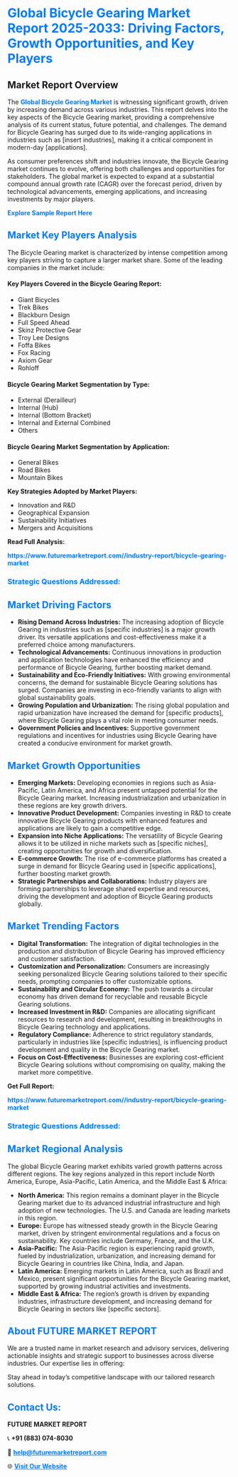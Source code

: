 <h1 style="color: #007BFF;">Global Bicycle Gearing Market Report 2025-2033: Driving Factors, Growth Opportunities, and Key Players</h1>

<section id="overview">
<h2>Market Report Overview</h2>
<p>The <a href="https://www.futuremarketreport.com//industry-report/bicycle-gearing-market" style="color: #007BFF; text-decoration: none;"><strong>Global Bicycle Gearing Market</strong></a> is witnessing significant growth, driven by increasing demand across various industries. This report delves into the key aspects of the Bicycle Gearing market, providing a comprehensive analysis of its current status, future potential, and challenges. The demand for Bicycle Gearing has surged due to its wide-ranging applications in industries such as [insert industries], making it a critical component in modern-day [applications].</p>
<p>As consumer preferences shift and industries innovate, the Bicycle Gearing market continues to evolve, offering both challenges and opportunities for stakeholders. The global market is expected to expand at a substantial compound annual growth rate (CAGR) over the forecast period, driven by technological advancements, emerging applications, and increasing investments by major players.</p>
</section>

<section id="overview">
<p><a href="https://www.futuremarketreport.com//request-sample/reportId=58097" style="color: #007BFF; text-decoration: none;"><strong>Explore Sample Report Here</strong></a></p>
</section>

<section id="key-players">
<h2 style="color: #007BFF;">Market Key Players Analysis</h2>
<p>The Bicycle Gearing market is characterized by intense competition among key players striving to capture a larger market share. Some of the leading companies in the market include:</p>
<h4>Key Players Covered in the Bicycle Gearing Report:</h4>
<ul><li>Giant Bicycles</li><li>Trek Bikes</li><li>Blackburn Design</li><li>Full Speed Ahead</li><li>Skinz Protective Gear</li><li>Troy Lee Designs</li><li>Foffa Bikes</li><li>Fox Racing</li><li>Axiom Gear</li><li>Rohloff</li></ul>
<h4>Bicycle Gearing Market Segmentation by Type:</h4>
<ul><li>External (Derailleur)</li><li>Internal (Hub)</li><li>Internal (Bottom Bracket)</li><li>Internal and External Combined</li><li>Others</li></ul>

<h4>Bicycle Gearing Market Segmentation by Application:</h4>
<ul><li>General Bikes</li><li>Road Bikes</li><li>Mountain Bikes</li></ul>
<p><strong>Key Strategies Adopted by Market Players:</strong></p>
<ul>
<li>Innovation and R&D</li>
<li>Geographical Expansion</li>
<li>Sustainability Initiatives</li>
<li>Mergers and Acquisitions</li>
</ul>
</section>

<section>
<p><strong>Read Full Analysis: </strong></p><a href="https://www.futuremarketreport.com//industry-report/bicycle-gearing-market" style="color: #007BFF; text-decoration: none;"><strong>https://www.futuremarketreport.com//industry-report/bicycle-gearing-market</strong></a>
<h3 style="color: #007BFF;">Strategic Questions Addressed:</h3>
</section>

<section id="driving-factors">
<h2 style="color: #007BFF;">Market Driving Factors</h2>
<ul>
<li><strong>Rising Demand Across Industries:</strong> The increasing adoption of Bicycle Gearing in industries such as [specific industries] is a major growth driver. Its versatile applications and cost-effectiveness make it a preferred choice among manufacturers.</li>
<li><strong>Technological Advancements:</strong> Continuous innovations in production and application technologies have enhanced the efficiency and performance of Bicycle Gearing, further boosting market demand.</li>
<li><strong>Sustainability and Eco-Friendly Initiatives:</strong> With growing environmental concerns, the demand for sustainable Bicycle Gearing solutions has surged. Companies are investing in eco-friendly variants to align with global sustainability goals.</li>
<li><strong>Growing Population and Urbanization:</strong> The rising global population and rapid urbanization have increased the demand for [specific products], where Bicycle Gearing plays a vital role in meeting consumer needs.</li>
<li><strong>Government Policies and Incentives:</strong> Supportive government regulations and incentives for industries using Bicycle Gearing have created a conducive environment for market growth.</li>
</ul>
</section>

<section id="growth-opportunities">
<h2 style="color: #007BFF;">Market Growth Opportunities</h2>
<ul>
<li><strong>Emerging Markets:</strong> Developing economies in regions such as Asia-Pacific, Latin America, and Africa present untapped potential for the Bicycle Gearing market. Increasing industrialization and urbanization in these regions are key growth drivers.</li>
<li><strong>Innovative Product Development:</strong> Companies investing in R&D to create innovative Bicycle Gearing products with enhanced features and applications are likely to gain a competitive edge.</li>
<li><strong>Expansion into Niche Applications:</strong> The versatility of Bicycle Gearing allows it to be utilized in niche markets such as [specific niches], creating opportunities for growth and diversification.</li>
<li><strong>E-commerce Growth:</strong> The rise of e-commerce platforms has created a surge in demand for Bicycle Gearing used in [specific applications], further boosting market growth.</li>
<li><strong>Strategic Partnerships and Collaborations:</strong> Industry players are forming partnerships to leverage shared expertise and resources, driving the development and adoption of Bicycle Gearing products globally.</li>
</ul>
</section>

<section id="trending-factors">
<h2 style="color: #007BFF;">Market Trending Factors</h2>
<ul>
<li><strong>Digital Transformation:</strong> The integration of digital technologies in the production and distribution of Bicycle Gearing has improved efficiency and customer satisfaction.</li>
<li><strong>Customization and Personalization:</strong> Consumers are increasingly seeking personalized Bicycle Gearing solutions tailored to their specific needs, prompting companies to offer customizable options.</li>
<li><strong>Sustainability and Circular Economy:</strong> The push towards a circular economy has driven demand for recyclable and reusable Bicycle Gearing solutions.</li>
<li><strong>Increased Investment in R&D:</strong> Companies are allocating significant resources to research and development, resulting in breakthroughs in Bicycle Gearing technology and applications.</li>
<li><strong>Regulatory Compliance:</strong> Adherence to strict regulatory standards, particularly in industries like [specific industries], is influencing product development and quality in the Bicycle Gearing market.</li>
<li><strong>Focus on Cost-Effectiveness:</strong> Businesses are exploring cost-efficient Bicycle Gearing solutions without compromising on quality, making the market more competitive.</li>
</ul>
</section>

<section>
<p><strong>Get Full Report: </strong></p><a href="https://www.futuremarketreport.com//industry-report/bicycle-gearing-market" style="color: #007BFF; text-decoration: none;"><strong>https://www.futuremarketreport.com//industry-report/bicycle-gearing-market</strong></a>
<h3 style="color: #007BFF;">Strategic Questions Addressed:</h3>
</section>


<section id="regional-analysis">
<h2 style="color: #007BFF;">Market Regional Analysis</h2>
<p>The global Bicycle Gearing market exhibits varied growth patterns across different regions. The key regions analyzed in this report include North America, Europe, Asia-Pacific, Latin America, and the Middle East & Africa:</p>
<ul>
<li><strong>North America:</strong> This region remains a dominant player in the Bicycle Gearing market due to its advanced industrial infrastructure and high adoption of new technologies. The U.S. and Canada are leading markets in this region.</li>
<li><strong>Europe:</strong> Europe has witnessed steady growth in the Bicycle Gearing market, driven by stringent environmental regulations and a focus on sustainability. Key countries include Germany, France, and the U.K.</li>
<li><strong>Asia-Pacific:</strong> The Asia-Pacific region is experiencing rapid growth, fueled by industrialization, urbanization, and increasing demand for Bicycle Gearing in countries like China, India, and Japan.</li>
<li><strong>Latin America:</strong> Emerging markets in Latin America, such as Brazil and Mexico, present significant opportunities for the Bicycle Gearing market, supported by growing industrial activities and investments.</li>
<li><strong>Middle East & Africa:</strong> The region’s growth is driven by expanding industries, infrastructure development, and increasing demand for Bicycle Gearing in sectors like [specific sectors].</li>
</ul>
</section>

<footer>
<h2 style="color: #007BFF;">About FUTURE MARKET REPORT</h2>
<p>We are a trusted name in market research and advisory services, delivering actionable insights and strategic support to businesses across diverse industries. Our expertise lies in offering:</p>

<p>Stay ahead in today’s competitive landscape with our tailored research solutions.</p>

<h2 style="color: #007BFF;">Contact Us:</h2>
<p><strong>FUTURE MARKET REPORT</strong></p>
<p>📞 <strong>+91 (883) 074-8030</strong></p>
<p>📧 <strong><a href="mailto:help@futuremarketreport.com" style="color: #007BFF;">help@futuremarketreport.com</a></strong></p>
<p>🌐 <strong><a href="https://www.futuremarketreport.com/" style="color: #007BFF;">Visit Our Website</a></strong></p>
</footer>